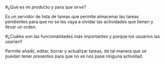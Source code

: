 #¿Qué es mi producto y para que sirve?

Es un servidor de lista de tareas que permite almacenar las tareas pendientes
para que no se les vaya a olvidar las actividades que tienen y llevar un orden.

#¿Cuáles son las funcionalidades más importantes y porque los usuarios las usarían?

Permite añadir, editar, borrar y actualizar tareas, de tal manera que se puedan
tener presentes para que no se nos pase ninguna actividad.
